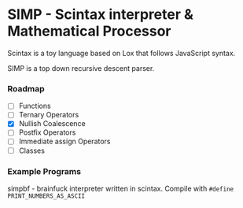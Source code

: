 # SIMP - Scintax interpreter & Mathematical Processor

Scintax is a toy language based on Lox that follows JavaScript syntax.

SIMP is a top down recursive descent parser.

### Roadmap

- [ ] Functions
- [ ] Ternary Operators
- [x] Nullish Coalescence
- [ ] Postfix Operators
- [ ] Immediate assign Operators
- [ ] Classes

### Example Programs

simpbf - brainfuck interpreter written in scintax. Compile with ``#define PRINT_NUMBERS_AS_ASCII`` 
